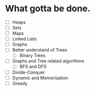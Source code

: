# What gotta be done.

- [ ] Heaps
- [ ] Sets
- [ ] Maps
- [ ] Linked Lists
- [ ] Graphs
- [ ] Better understand of Trees
    - [ ] Binary Trees
- [ ] Graphs and Tree related algorithms
    - [ ] BFS and DFS
- [ ] Divide-Conquer
- [ ] Dynamic and Memorization
- [ ] Greedy
